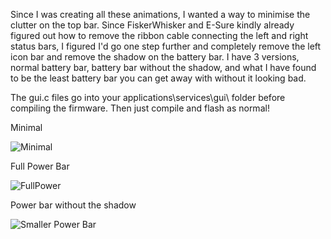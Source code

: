Since I was creating all these animations, I wanted a way to minimise the clutter on the top bar.  Since FiskerWhisker and E-Sure kindly already figured out how to remove the ribbon cable connecting the left and right status bars, I figured I'd go one step further and completely remove the left icon bar and remove the shadow on the battery bar.  I have 3 versions, normal battery bar, battery bar without the shadow, and what I have found to be the least battery bar you can get away with without it looking bad.

The gui.c files go into your applications\services\gui\ folder before compiling the firmware.  Then just compile and flash as normal!

Minimal

![Minimal](https://user-images.githubusercontent.com/16942638/195594733-e62f21b5-dde7-4c56-b179-32f8b4274c37.png)

Full Power Bar

![FullPower](https://user-images.githubusercontent.com/16942638/195594748-4678e8ac-8794-42ab-b40a-5dafbd27582d.png)

Power bar without the shadow

![Smaller Power Bar](https://user-images.githubusercontent.com/16942638/195594821-1e749024-b4bd-487e-bccf-5b5c1991eff8.png)
